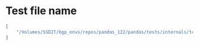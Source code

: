 # Test file name

```json
[
    "/Volumes/SSD2T/bgp_envs/repos/pandas_122/pandas/tests/internals/test_internals.py"
]
```
